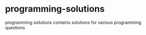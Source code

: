 # programming-solutions
programming solutions contains solutions for various programming questions 
